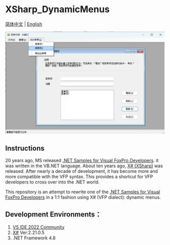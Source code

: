 # XSharp_DynamicMenus
[简体中文](README.md) | [English](README_En.md)

![](DynamicMenus.png)

## Instructions
20 years ago, MS released [.NET Samples for Visual FoxPro Developers](https://www.microsoft.com/en-eg/download/details.aspx?id=17602&msockid=0bcd37265329654913db23835207643f). it was written in the VB.NET language.
About ten years ago, [X# (XSharp)](https://www.xsharp.eu/) was released. After nearly a decade of development, it has become more and more compatible with the VFP syntax. This provides a shortcut for VFP developers to cross over into the .NET world.

This repository is an attempt to rewrite one of the [.NET Samples for Visual FoxPro Developers](https://www.microsoft.com/en-eg/download/details.aspx?id=17602&msockid=0bcd37265329654913db23835207643f) in a 1:1 fashion using X# (VFP dialect): dynamic menus.

## Development Environments：
1. [VS IDE 2022 Community](https://visualstudio.microsoft.com/vs/)
2. [X#](https://xsharp.eu/) Ver:2.21.0.5
3. .NET Framework 4.8